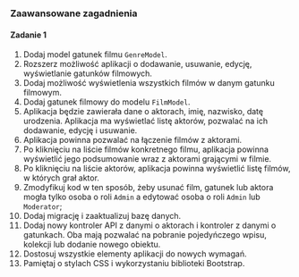 ### Zaawansowane zagadnienia

#### Zadanie 1

1. Dodaj model gatunek filmu `GenreModel`. 
1. Rozszerz możliwość aplikacji o dodawanie, usuwanie, edycję, wyświetlanie gatunków filmowych.
1. Dodaj możliwość wyświetlenia wszystkich filmów w danym gatunku filmowym.
1. Dodaj gatunek filmowy do modelu `FilmModel`. 
1. Aplikacja będzie zawierała dane o aktorach, imię, nazwisko, datę urodzenia. Aplikacja ma wyświetlać listę aktorów, pozwalać na ich dodawanie, edycję i usuwanie.
1. Aplikacja powinna pozwalać na łączenie filmów z aktorami.
1. Po kliknięciu na liście filmów konkretnego filmu, aplikacja powinna wyświetlić jego podsumowanie wraz z aktorami grającymi w filmie.
1. Po kliknięciu na liście aktorów, aplikacja powinna wyświetlić listę filmów, w których grał aktor.
1. Zmodyfikuj kod w ten sposób, żeby usunać film, gatunek lub aktora mogła tylko osoba o roli `Admin` a edytować osoba o roli `Admin` lub `Moderator`;
1. Dodaj migrację i zaaktualizuj bazę danych.
1. Dodaj nowy kontroler API z danymi o aktorach i kontroler z danymi o gatunkach. Oba mają pozwalać na pobranie pojedyńczego wpisu, kolekcji lub dodanie nowego obiektu.
1. Dostosuj wszystkie elementy aplikacji do nowych wymagań.
1. Pamiętaj o stylach CSS i wykorzystaniu biblioteki Bootstrap.
